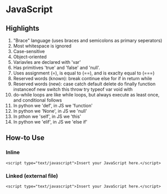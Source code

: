 JavaScript
==========

Highlights
---------- 

1. "Brace" language (uses braces and semicolons as primary seperators)
2. Most whitespace is ignored
3. Case-sensitive
4. Object-oriented
5. Variavles are declared with 'var'
6. Has primitives 'true' and 'false' and 'null'.
7. Uses assignment (=), is equal to (==), and is exaclty equal to (===)
8. Reserved words (known): break continue else for if in return while
9. Reserved words (new): case catch default delete do finally function instanceof new switch this throw try typeof var void with
10. do-while loops are like while loops, but always execute as least once, and conditional follows
11. In python we 'def', in JS we 'function'
12. In python we 'None', in JS we 'null'
13. In pthon we 'self', in JS we 'this'
14. In python we 'elif', in JS we 'else if'


How-to Use
----------

### Inline

	<script type="text/javascript">Insert your JavaScript here.</script>


### Linked (external file)

	<script type="text/javascript">Insert your JavaScript here.</script>